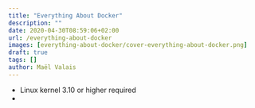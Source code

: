 ```yaml
---
title: "Everything About Docker"
description: ""
date: 2020-04-30T08:59:06+02:00
url: /everything-about-docker
images: [everything-about-docker/cover-everything-about-docker.png]
draft: true
tags: []
author: Maël Valais
---
```


- Linux kernel 3.10 or higher required
- 


